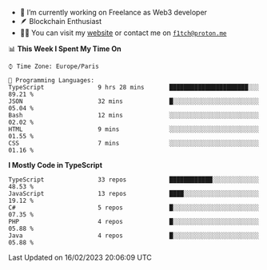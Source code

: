 - 🔭 I’m currently working on Freelance as Web3 developer
- 🪶 Blockchain Enthusiast
- 👨‍💻 You can visit my [website](https://f1tch.xyz) or contact me on [`f1tch@proton.me`](mailto:f1tch@proton.me)

<!--START_SECTION:waka-->
📊 **This Week I Spent My Time On** 

```text
⌚︎ Time Zone: Europe/Paris

💬 Programming Languages: 
TypeScript               9 hrs 28 mins       ██████████████████████░░░   89.21 % 
JSON                     32 mins             █░░░░░░░░░░░░░░░░░░░░░░░░   05.04 % 
Bash                     12 mins             ░░░░░░░░░░░░░░░░░░░░░░░░░   02.02 % 
HTML                     9 mins              ░░░░░░░░░░░░░░░░░░░░░░░░░   01.55 % 
CSS                      7 mins              ░░░░░░░░░░░░░░░░░░░░░░░░░   01.16 % 

```

**I Mostly Code in TypeScript** 

```text
TypeScript               33 repos            ████████████░░░░░░░░░░░░░   48.53 % 
JavaScript               13 repos            ████░░░░░░░░░░░░░░░░░░░░░   19.12 % 
C#                       5 repos             █░░░░░░░░░░░░░░░░░░░░░░░░   07.35 % 
PHP                      4 repos             █░░░░░░░░░░░░░░░░░░░░░░░░   05.88 % 
Java                     4 repos             █░░░░░░░░░░░░░░░░░░░░░░░░   05.88 % 

```



 Last Updated on 16/02/2023 20:06:09 UTC
<!--END_SECTION:waka-->
